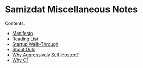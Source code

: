 Samizdat Miscellaneous Notes
============================

Contents:

* [Manifesto](manifesto.md)
* [Reading List](reading-list.md)
* [Startup Walk-Through](startup-walk-through.md)
* [Shout Outs](shout-outs.md)
* [Why Aggressively Self-Hosted?](why-aggressively-self-hosted.md)
* [Why C?](why-c.md)
